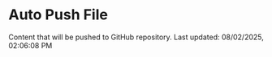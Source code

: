 # Auto Push File

Content that will be pushed to GitHub repository.
Last updated: 08/02/2025, 02:06:08 PM